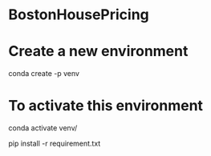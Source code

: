 # BostonHousePricing

# Create a new environment
conda create -p venv

# To activate this environment
conda activate venv/

pip install -r requirement.txt
